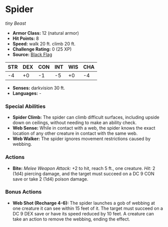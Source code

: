 # Spider

*tiny* *Beast*

- **Armor Class:** 12 (natural armor)
- **Hit Points:** 8 
- **Speed:** walk 20 ft. climb 20 ft.
- **Challenge Rating:** 0 (25 XP)
- **Source:** [Black Flag](https://koboldpress.com/kpstore/product/tovrpg-pg-mv/)

| STR | DEX | CON | INT | WIS | CHA |
| --- | --- | --- | --- | --- | --- |
| -4 | +0 | -1 | -5 | +0 | -4 |

- **Senses:** darkvision 30 ft.
- **Languages:** -

### Special Abilities

- **Spider Climb:** The spider can climb difficult surfaces, including upside down on ceilings, without needing to make an ability check.
- **Web Sense:** While in contact with a web, the spider knows the exact location of any other creature in contact with the same web.
- **Web Walker:** The spider ignores movement restrictions caused by webbing.

### Actions

- **Bite:** _Melee Weapon Attack:_ +2 to hit, reach 5 ft., one creature. _Hit:_ 2 (1d4) piercing damage, and the target must succeed on a DC 9 CON save or take 2 (1d4) poison damage.

### Bonus Actions

- **Web Shot (Recharge 4-6):** The spider launches a gob of webbing at one creature it can see within 15 feet of it. The target must succeed on a DC 9 DEX save or have its speed reduced by 10 feet. A creature can take an action to remove the webbing, ending the effect.

